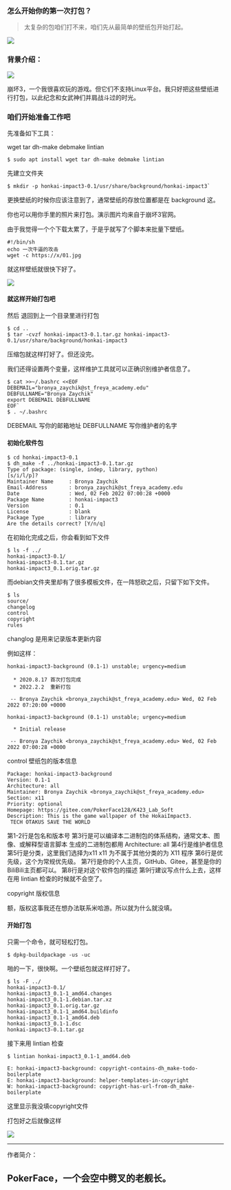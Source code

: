 [#]: subject: "怎么开始你的第一次打包？"
[#]: author: "PokerFace128  GitHub https://github.com/pokerface128  Gitee  https://gitee.com/pokerface128  BiliBili  https://space.bilibili.com/36777210 Mail PokerFace128@qq.com"

### 怎么开始你的第一次打包？

 >太复杂的包咱们打不来，咱们先从最简单的壁纸包开始打起。

![](https://s3.bmp.ovh/imgs/2022/03/349fee489f974553.png)

### 背景介绍：

![](https://ftp.bmp.ovh/imgs/2019/09/3101e88de6e8b45a.jpg)

崩坏3，一个我很喜欢玩的游戏。但它们不支持Linux平台。我只好把这些壁纸进行打包，以此纪念和女武神们并肩战斗过的时光。

### 咱们开始准备工作吧

先准备如下工具：

wget  tar dh-make debmake lintian
```
$ sudo apt install wget tar dh-make debmake lintian
```
先建立文件夹
```
$ mkdir -p honkai-impact3-0.1/usr/share/background/honkai-impact3`
```
更换壁纸的时候你应该注意到了，通常壁纸的存放位置都是在 background 这。

你也可以用你手里的照片来打包。演示图片均来自于崩坏3官网。

由于我觉得一个个下载太累了，于是乎就写了个脚本来批量下壁纸。
```
#!/bin/sh
echo 一次牛逼的攻击
wget -c https://x/01.jpg
```
就这样壁纸就很快下好了。

![](https://s3.bmp.ovh/imgs/2022/03/5fd5926b55fa0862.png)

#### 就这样开始打包吧

然后 退回到上一个目录里进行打包

```
$ cd ..
$ tar -cvzf honkai-impact3-0.1.tar.gz honkai-impact3-0.1/usr/share/background/honkai-impact3
```

压缩包就这样打好了。但还没完。

我们还得设置两个变量，这样维护工具就可以正确识别维护者信息了。
```
$ cat >>~/.bashrc <<EOF
DEBEMAIL="bronya_zaychik@st_freya_academy.edu"
DEBFULLNAME="Bronya Zaychik"
export DEBEMAIL DEBFULLNAME
EOF`
$ . ~/.bashrc
```
DEBEMAIL 写你的邮箱地址
DEBFULLNAME 写你维护者的名字

#### 初始化软件包 

```
$ cd honkai-impact3-0.1 
$ dh_make -f ../honkai-impact3-0.1.tar.gz
Type of package: (single, indep, library, python)
[s/i/l/p]?
Maintainer Name     : Bronya Zaychik
Email-Address       : bronya_zaychik@st_freya_academy.edu
Date                : Wed, 02 Feb 2022 07:00:28 +0000
Package Name        : honkai-impact3
Version             : 0.1
License             : blank
Package Type        : library
Are the details correct? [Y/n/q]

```

在初始化完成之后，你会看到如下文件

```
$ ls -f ../
honkai-impact3-0.1/
honkai-impact3-0.1.tar.gz
honkai-impact3_0.1.orig.tar.gz
```

而debian文件夹里却有了很多模板文件，在一阵怒砍之后，只留下如下文件。
```
$ ls
source/
changelog
control
copyright
rules
```

changlog 是用来记录版本更新内容

例如这样：
```
honkai-impact3-background (0.1-1) unstable; urgency=medium

  * 2020.8.17 首次打包完成
  * 2022.2.2  重新打包

 -- Bronya Zaychik <bronya_zaychik@st_freya_academy.edu> Wed, 02 Feb 2022 07:20:00 +0000

honkai-impact3-background (0.1-1) unstable; urgency=medium

  * Initial release 

 -- Bronya Zaychik <bronya_zaychik@st_freya_academy.edu> Wed, 02 Feb 2022 07:00:28 +0000

```

control  壁纸包的版本信息

```
Package: honkai-impact3-background
Version: 0.1-1
Architecture: all
Maintainer: Bronya Zaychik <bronya_zaychik@st_freya_academy.edu>
Section: x11
Priority: optional
Homepage: https://gitee.com/PokerFace128/K423_Lab_Soft
Description: This is the game wallpaper of the HokaiImpact3.
 TECH OTAKUS SAVE THE WORLD
```

第1-2行是包名和版本号
第3行是可以编译本二进制包的体系结构，通常文本、图像、或解释型语言脚本 生成的二进制包都用 Architecture: all
第4行是维护者信息
第5行是分类，这里我们选择为x11  x11 为不属于其他分类的为 X11 程序
第6行是优先级，这个为常规优先级。
第7行是你的个人主页，GitHub、Gitee，甚至是你的BiliBili主页都可以。
第8行是对这个软件包的描述 
第9行建议写点什么上去，这样在用 lintian 检查的时候就不会空了。

copyright 版权信息

额，版权这事我还在想办法联系米哈游。所以就为什么就没填。

#### 开始打包

只需一个命令，就可轻松打包。

```
$ dpkg-buildpackage -us -uc
```

啪的一下，很快啊。一个壁纸包就这样打好了。

```
$ ls -F ../
honkai-impact3-0.1/                   
honkai-impact3_0.1-1_amd64.changes  
honkai-impact3_0.1-1.debian.tar.xz  
honkai-impact3_0.1.orig.tar.gz
honkai-impact3_0.1-1_amd64.buildinfo  
honkai-impact3_0.1-1_amd64.deb      
honkai-impact3_0.1-1.dsc            
honkai-impact3-0.1.tar.gz
```

接下来用 lintian 检查

```
$ lintian honkai-impact3_0.1-1_amd64.deb   

E: honkai-impact3-background: copyright-contains-dh_make-todo-boilerplate
E: honkai-impact3-background: helper-templates-in-copyright
W: honkai-impact3-background: copyright-has-url-from-dh_make-boilerplate

```
 
 这里显示我没填copyright文件
 
 打包好之后就像这样
 
 ![](https://s3.bmp.ovh/imgs/2022/03/349fee489f974553.png)
 
 ---
 作者简介：
 
 PokerFace，一个会空中劈叉的老舰长。
 ------

 
 
